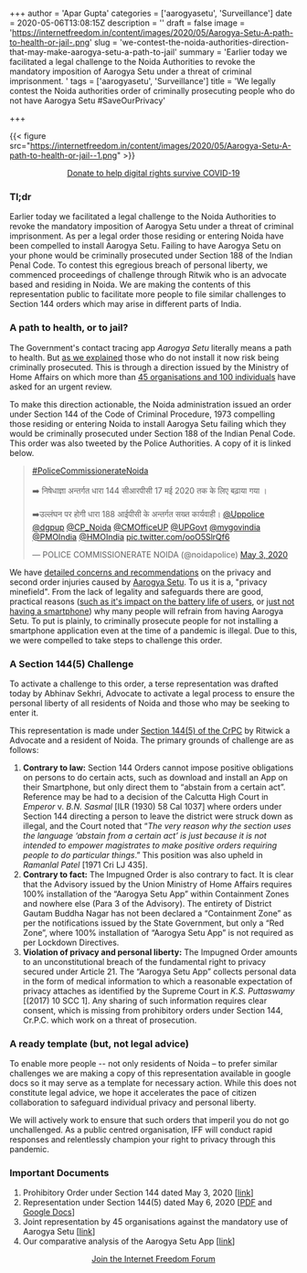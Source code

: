 +++
author = 'Apar Gupta'
categories = ['aarogyasetu', 'Surveillance']
date = 2020-05-06T13:08:15Z
description = ''
draft = false
image = 'https://internetfreedom.in/content/images/2020/05/Aarogya-Setu-A-path-to-health-or-jail-.png'
slug = 'we-contest-the-noida-authorities-direction-that-may-make-aarogya-setu-a-path-to-jail'
summary = 'Earlier today we facilitated a legal challenge to the Noida Authorities to revoke the mandatory imposition of Aarogya Setu under a threat of criminal imprisonment. '
tags = ['aarogyasetu', 'Surveillance']
title = 'We legally contest the Noida authorities order of criminally prosecuting people who do not have Aarogya Setu #SaveOurPrivacy'

+++


{{< figure src="https://internetfreedom.in/content/images/2020/05/Aarogya-Setu-A-path-to-health-or-jail--1.png" >}}

<div style="text-align:center;">
    <a href="https://internetfreedom.in/covid-19-fundraiser/" class="button">Donate to help digital rights survive COVID-19</a>
</div>

### Tl;dr

Earlier today we facilitated a legal challenge to the Noida Authorities to revoke the mandatory imposition of Aarogya Setu under a threat of criminal imprisonment. As per a legal order those residing or entering Noida have been compelled to install Aarogya Setu. Failing to have Aarogya Setu on your phone would be criminally prosecuted under Section 188 of the Indian Penal Code. To contest this egregious breach of personal liberty, we commenced proceedings of challenge through Ritwik who is an advocate based and residing in Noida. We are making the contents of this representation public to facilitate more people to file similar challenges to Section 144 orders which may arise in different parts of India.

### A path to health, or to jail?

The Government's contact tracing app _Aarogya Setu_ literally means a path to health. But [as we explained](https://internetfreedom.in/45-organizations-and-105-prominent-individuals-push-back-against-the-coercion-of-aarogya-setu/) those who do not install it now risk being criminally prosecuted. This is through a direction issued by the Ministry of Home Affairs on which more than [45 organisations and 100 individuals](https://internetfreedom.in/45-organizations-and-105-prominent-individuals-push-back-against-the-coercion-of-aarogya-setu/) have asked for an urgent review.

To make this direction actionable, the Noida administration issued an order under Section 144 of the Code of Criminal Procedure, 1973 compelling those residing or entering Noida to install Aarogya Setu failing which they would be criminally prosecuted under Section 188 of the Indian Penal Code. This order was also tweeted by the Police Authorities. A copy of it is linked below.

<blockquote class="twitter-tweet"><p lang="hi" dir="ltr"><a href="https://twitter.com/hashtag/PoliceCommissionerateNoida?src=hash&amp;ref_src=twsrc%5Etfw">#PoliceCommissionerateNoida</a> <br><br>➡️ निषेधाज्ञा अन्तर्गत धारा 144 सीआरपीसी 17 मई 2020 तक के लिए बढ़ाया गया ।<br><br>➡️उल्लंघन पर होगी धारा 188 आईपीसी के अन्तर्गत सख्त कार्यवाही। <a href="https://twitter.com/Uppolice?ref_src=twsrc%5Etfw">@Uppolice</a> <a href="https://twitter.com/dgpup?ref_src=twsrc%5Etfw">@dgpup</a> <a href="https://twitter.com/CP_Noida?ref_src=twsrc%5Etfw">@CP_Noida</a> <a href="https://twitter.com/CMOfficeUP?ref_src=twsrc%5Etfw">@CMOfficeUP</a> <a href="https://twitter.com/UPGovt?ref_src=twsrc%5Etfw">@UPGovt</a> <a href="https://twitter.com/mygovindia?ref_src=twsrc%5Etfw">@mygovindia</a> <a href="https://twitter.com/PMOIndia?ref_src=twsrc%5Etfw">@PMOIndia</a> <a href="https://twitter.com/HMOIndia?ref_src=twsrc%5Etfw">@HMOIndia</a> <a href="https://t.co/ooO5SlrQf6">pic.twitter.com/ooO5SlrQf6</a></p>&mdash; POLICE COMMISSIONERATE NOIDA (@noidapolice) <a href="https://twitter.com/noidapolice/status/1256976728146145285?ref_src=twsrc%5Etfw">May 3, 2020</a></blockquote>
<script async src="https://platform.twitter.com/widgets.js" charset="utf-8"></script>

We have [detailed concerns and recommendations](https://internetfreedom.in/a-comprehensive-look-at-covid-surveillance-and-privacy-in-india/) on the privacy and second order injuries caused by [Aarogya Setu](https://internetfreedom.in/is-aarogya-setu-privacy-first-nope-but-it-could-be-if-the-government-wanted/). To us it is a, "privacy minefield". From the lack of legality and safeguards there are good, practical reasons ([such as it's impact on the battery life of users](https://www.indiatoday.in/technology/news/story/voluntary-aarogya-setu-now-mandatory-in-noida-fir-rs-1000-fine-or-6-month-jail-if-app-not-downloaded-1674635-2020-05-05), or [just not having a smartphone](https://thewire.in/law/aarogya-setu-smartphones-noida)) why many people will refrain from having Aarogya Setu. To put is plainly, to criminally prosecute people for not installing a smartphone application even at the time of a pandemic is illegal. Due to this, we were compelled to take steps to challenge this order.

### A Section 144(5) Challenge

To activate a challenge to this order, a terse representation was drafted today by Abhinav Sekhri, Advocate to activate a legal process to ensure the personal liberty of all residents of Noida and those who may be seeking to enter it.

This representation is made under [Section 144(5) of the CrPC](https://indiankanoon.org/doc/930621/) by Ritwick a Advocate and a resident of Noida. The primary grounds of challenge are as follows:

1. **Contrary to law:** Section 144 Orders cannot impose positive obligations on persons to do certain acts, such as download and install an App on their Smartphone, but only direct them to “abstain from a certain act”. Reference may be had to a decision of the Calcutta High Court in _Emperor_ v. _B.N. Sasmal_ [ILR (1930) 58 Cal 1037] where orders under Section 144 directing a person to leave the district were struck down as illegal, and the Court noted that “_The very reason why the section uses the language ‘abstain from a certain act’ is just because it is not intended to empower magistrates to make positive orders requiring people to do particular things_.” This position was also upheld in _Ramanlal Patel_ [1971 Cri LJ 435].
2. **Contrary to fact:** The Impugned Order is also contrary to fact. It is clear that the Advisory issued by the Union Ministry of Home Affairs requires 100% installation of the “Aarogya Setu App” within Containment Zones and nowhere else (Para 3 of the Advisory). The entirety of District Gautam Buddha Nagar has not been declared a “Containment Zone” as per the notifications issued by the State Government, but only a “Red Zone”, where 100% installation of “Aarogya Setu App” is not required as per Lockdown Directives.
3. **Violation of privacy and personal liberty:** The Impugned Order amounts to an unconstitutional breach of the fundamental right to privacy secured under Article 21. The “Aarogya Setu App” collects personal data in the form of medical information to which a reasonable expectation of privacy attaches as identified by the Supreme Court in _K.S. Puttaswamy_ [(2017) 10 SCC 1]. Any sharing of such information requires clear consent, which is missing from prohibitory orders under Section 144, Cr.P.C. which work on a threat of prosecution.

### A ready template (but, not legal advice)

To enable more people -- not only residents of Noida – to prefer similar challenges we are making a copy of this representation available in google docs so it may serve as a template for necessary action. While this does not constitute legal advice, we hope it accelerates the pace of citizen collaboration to safeguard individual privacy and personal liberty.

We will actively work to ensure that such orders that imperil you do not go unchallenged. As a public centred organisation, IFF will conduct rapid responses and relentlessly champion your right to privacy through this pandemic.

### Important Documents

1. Prohibitory Order under Section 144 dated May 3, 2020 [[link](https://twitter.com/noidapolice/status/1256976728146145285?ref_src=twsrc%5Etfw%7Ctwcamp%5Etweetembed%7Ctwterm%5E1256976728146145285&ref_url=https%3A%2F%2Finternetfreedom.in%2Fwe-contest-the-noida-authorities-direction-that-may-make-aarogya-setu-a-path-to-jail%2F)]
2. Representation under Section 144(5) dated May 6, 2020  [[PDF](https://drive.google.com/file/d/1fiHDy-UPG5HGqyo_3RgHBQF52v3i_9aY/view?usp=sharing) and [Google Docs](https://docs.google.com/document/d/1PvvMo8oBkosr1f9OgYAoPJQNMiD1OB_XIu91CTNdCwc/edit?usp=sharing)]
3. Joint representation by 45 organisations against the mandatory use of Aarogya Setu [[link](https://internetfreedom.in/45-organizations-and-105-prominent-individuals-push-back-against-the-coercion-of-aarogya-setu/)]
4. Our comparative analysis of the Aarogya Setu App [[link](https://internetfreedom.in/is-aarogya-setu-privacy-first-nope-but-it-could-be-if-the-government-wanted/)]



<div style="text-align:center;">
    <a href="https://forum.internetfreedom.in/" class="button">Join the Internet Freedom Forum</a>
</div>





